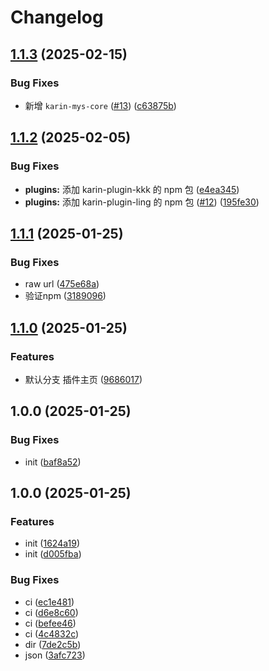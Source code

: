 # Changelog

## [1.1.3](https://github.com/KarinJS/plugins-list/compare/v1.1.2...v1.1.3) (2025-02-15)


### Bug Fixes

* 新增 `karin-mys-core` ([#13](https://github.com/KarinJS/plugins-list/issues/13)) ([c63875b](https://github.com/KarinJS/plugins-list/commit/c63875bb71a7a50086ef3505703dd797cdff9b12))

## [1.1.2](https://github.com/KarinJS/plugins-list/compare/v1.1.1...v1.1.2) (2025-02-05)


### Bug Fixes

* **plugins:** 添加 karin-plugin-kkk 的 npm 包 ([e4ea345](https://github.com/KarinJS/plugins-list/commit/e4ea3456298fe0c06ef253164a7ea49495749ba2))
* **plugins:** 添加 karin-plugin-ling 的 npm 包 ([#12](https://github.com/KarinJS/plugins-list/issues/12)) ([195fe30](https://github.com/KarinJS/plugins-list/commit/195fe30cf897ac0ae2a0ce1c6f4cb98e57145def))

## [1.1.1](https://github.com/KarinJS/plugins-list/compare/v1.1.0...v1.1.1) (2025-01-25)


### Bug Fixes

* raw url ([475e68a](https://github.com/KarinJS/plugins-list/commit/475e68a83e561392d07d8ac608aeb90158e48e07))
* 验证npm ([3189096](https://github.com/KarinJS/plugins-list/commit/31890963e0bcedaec3043de74af9782962e817c4))

## [1.1.0](https://github.com/KarinJS/plugins-list/compare/v1.0.0...v1.1.0) (2025-01-25)


### Features

* 默认分支 插件主页 ([9686017](https://github.com/KarinJS/plugins-list/commit/9686017d0ea3d805e057c2b64401cbee286a2869))

## 1.0.0 (2025-01-25)


### Bug Fixes

* init ([baf8a52](https://github.com/KarinJS/plugins-list/commit/baf8a52e8d21a95c9c8835755c4e961cfc9130e7))

## 1.0.0 (2025-01-25)


### Features

* init ([1624a19](https://github.com/KarinJS/plugins-list/commit/1624a198173098a4c9c290418d213066e76583d1))
* init ([d005fba](https://github.com/KarinJS/plugins-list/commit/d005fbafaf2a95f8cc3a20f0d3c520ae590d62d1))


### Bug Fixes

* ci ([ec1e481](https://github.com/KarinJS/plugins-list/commit/ec1e48173f8254b959771c6dda3c3e203c0f1d91))
* ci ([d6e8c60](https://github.com/KarinJS/plugins-list/commit/d6e8c6017cf3b033e8416518def7c251730d3fd7))
* ci ([befee46](https://github.com/KarinJS/plugins-list/commit/befee462163531315e8091a071d9d1c5add74688))
* ci ([4c4832c](https://github.com/KarinJS/plugins-list/commit/4c4832cbc1382a7384d617e385346759e01a7d80))
* dir ([7de2c5b](https://github.com/KarinJS/plugins-list/commit/7de2c5bc110b1d532d8e3cffa4d5a94ed8c927d3))
* json ([3afc723](https://github.com/KarinJS/plugins-list/commit/3afc7230df6ccc334c6d43d9ed3be88021abd32c))
